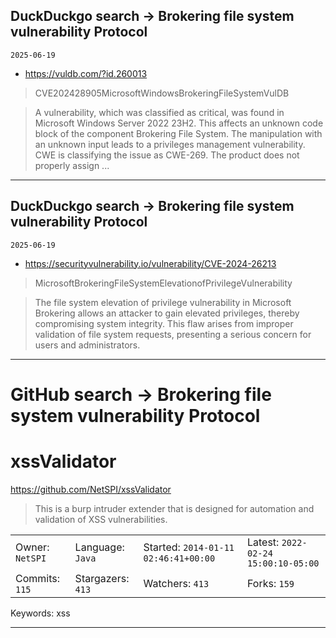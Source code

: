 ## DuckDuckgo search -> Brokering file system vulnerability Protocol
`2025-06-19`

* https://vuldb.com/?id.260013

<blockquote>
 CVE202428905MicrosoftWindowsBrokeringFileSystemVulDB
</blockquote>
<blockquote>
A vulnerability, which was classified as critical, was found in Microsoft Windows Server 2022 23H2. This affects an unknown code block of the component Brokering File System. The manipulation with an unknown input leads to a privileges management vulnerability. CWE is classifying the issue as CWE-269. The product does not properly assign ...
</blockquote>

---

## DuckDuckgo search -> Brokering file system vulnerability Protocol
`2025-06-19`

* https://securityvulnerability.io/vulnerability/CVE-2024-26213

<blockquote>
 MicrosoftBrokeringFileSystemElevationofPrivilegeVulnerability
</blockquote>
<blockquote>
The file system elevation of privilege vulnerability in Microsoft Brokering allows an attacker to gain elevated privileges, thereby compromising system integrity. This flaw arises from improper validation of file system requests, presenting a serious concern for users and administrators.
</blockquote>

---

# GitHub search -> Brokering file system vulnerability Protocol
# xssValidator

https://github.com/NetSPI/xssValidator
<blockquote>
This is a burp intruder extender that is designed for automation and validation of XSS vulnerabilities.
</blockquote>

<table><tr>
<tr><td>Owner: <code>NetSPI</code></td>
    <td>Language: <code>Java</code></td>
    <td>Started: <code>2014-01-11 02:46:41+00:00</code></td>
    <td>Latest: <code>2022-02-24 15:00:10-05:00</code></td></tr>
<tr><td>Commits: <code>115</code></td>
    <td>Stargazers: <code>413</code></td>
    <td>Watchers: <code>413</code></td>
    <td>Forks: <code>159</code></td></tr>
</table>
Keywords: xss

---

